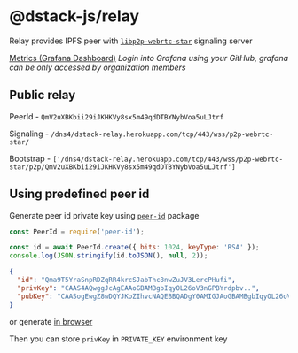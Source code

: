# @dstack-js/relay

Relay provides IPFS peer with [`libp2p-webrtc-star`](https://github.com/libp2p/js-libp2p-webrtc-star) signaling server

[Metrics (Grafana Dashboard)](https://dstack.grafana.net/goto/Y5cMV1xnz?orgId=1)
_Login into Grafana using your GitHub, grafana can be only accessed by organization members_

## Public relay

PeerId - `QmV2uXBKbii29iJKHKVy8sx5m49qdDTBYNybVoa5uLJtrf`

Signaling - `/dns4/dstack-relay.herokuapp.com/tcp/443/wss/p2p-webrtc-star/`

Bootstrap - `['/dns4/dstack-relay.herokuapp.com/tcp/443/wss/p2p-webrtc-star/p2p/QmV2uXBKbii29iJKHKVy8sx5m49qdDTBYNybVoa5uLJtrf']`

## Using predefined peer id

Generate peer id private key using [`peer-id`](https://www.npmjs.com/package/peer-id) package

```javascript
const PeerId = require('peer-id');

const id = await PeerId.create({ bits: 1024, keyType: 'RSA' });
console.log(JSON.stringify(id.toJSON(), null, 2));
```

```json
{
  "id": "Qma9T5YraSnpRDZqRR4krcSJabThc8nwZuJV3LercPHufi",
  "privKey": "CAAS4AQwggJcAgEAAoGBAMBgbIqyOL26oV3nGPBYrdpbv..",
  "pubKey": "CAASogEwgZ8wDQYJKoZIhvcNAQEBBQADgY0AMIGJAoGBAMBgbIqyOL26oV3nGPBYrdpbvzCY..."
}
```

or generate [in browser](https://codepen.io/0x77dev/pen/JjrgQoe)

Then you can store `privKey` in `PRIVATE_KEY` environment key
